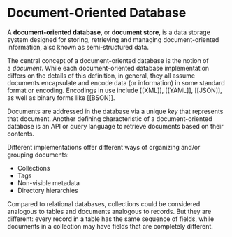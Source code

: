 # Document-Oriented Database
A **document-oriented database**, or **document store**, is a data storage system designed for storing, retrieving and managing document-oriented information, also known as semi-structured data.

The central concept of a document-oriented database is the notion of a *document*. While each document-oriented database implementation differs on the details of this definition, in general, they all assume documents encapsulate and encode data (or information) in some standard format or encoding. Encodings in use include [[XML]], [[YAML]], [[JSON]], as well as binary forms like [[BSON]].

Documents are addressed in the database via a unique *key* that represents that document. Another defining characteristic of a document-oriented database is an API or query language to retrieve documents based on their contents.

Different implementations offer different ways of organizing and/or grouping documents:

- Collections
- Tags
- Non-visible metadata
- Directory hierarchies

Compared to relational databases, collections could be considered analogous to tables and documents analogous to records. But they are different: every record in a table has the same sequence of fields, while documents in a collection may have fields that are completely different.